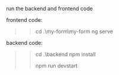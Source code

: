 run the backend and frontend code 

frontend code: 
>> cd .\my-form\my-form 
>> ng serve


backend code: 
 >> cd .\backend
 >> npm install
> > 
 >> npm run devstart
